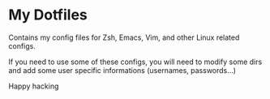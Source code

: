 # My Dotfiles

Contains my config files for Zsh, Emacs, Vim, and other Linux related configs.

If you need to use some of these configs, you will need to modify some dirs and add some user specific informations (usernames, passwords...)


Happy hacking

